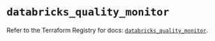 # `databricks_quality_monitor`

Refer to the Terraform Registry for docs: [`databricks_quality_monitor`](https://registry.terraform.io/providers/databricks/databricks/1.57.0/docs/resources/quality_monitor).
